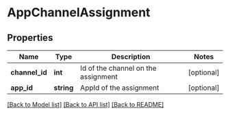 # AppChannelAssignment

## Properties
Name | Type | Description | Notes
------------ | ------------- | ------------- | -------------
**channel_id** | **int** | Id of the channel on the assignment | [optional] 
**app_id** | **string** | AppId of the assignment | [optional] 

[[Back to Model list]](../README.md#documentation-for-models) [[Back to API list]](../README.md#documentation-for-api-endpoints) [[Back to README]](../README.md)


